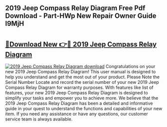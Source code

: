 ## 2019 Jeep Compass Relay Diagram Free Pdf Download - Part-HWp New Repair Owner Guide l9MjH

# <h2><a href="http://dftsml5.blite.top/?on=2019+Jeep+Compass+Relay+Diagram">🔗Download New 👉🔴 2019 Jeep Compass Relay Diagram</a></h2>

[![2019 Jeep Compass Relay Diagram download](https://i.imgur.com/lujVjoI.png)](http://dftsml5.blite.top/?on=2019+Jeep+Compass+Relay+Diagram)
Congratulations on your new 2019 Jeep Compass Relay Diagram! This user manual is designed to help you understand and get the most out of your product. Please Note the Serial Number Locate and record the serial number of your new 2019 Jeep Compass Relay Diagram for warranty purposes. With features like list of features, your new 2019 Jeep Compass Relay Diagram is designed to simplify your tasks and empower you to achieve more. We believe that the 2019 Jeep Compass Relay Diagram has been a detailed and informative guide in your quest to understand the functions and capabilities of your new item. If you need any assistance or have any questions, our customer service team is always available.
